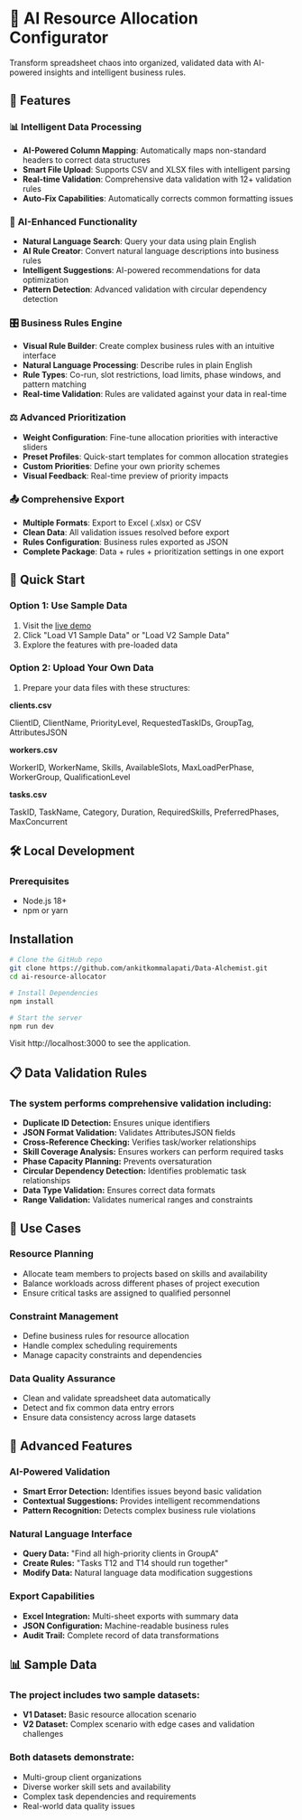 # 🚀 AI Resource Allocation Configurator

Transform spreadsheet chaos into organized, validated data with AI-powered insights and intelligent business rules.

## 🌟 Features

### 📊 **Intelligent Data Processing**
- **AI-Powered Column Mapping**: Automatically maps non-standard headers to correct data structures
- **Smart File Upload**: Supports CSV and XLSX files with intelligent parsing
- **Real-time Validation**: Comprehensive data validation with 12+ validation rules
- **Auto-Fix Capabilities**: Automatically corrects common formatting issues

### 🤖 **AI-Enhanced Functionality**
- **Natural Language Search**: Query your data using plain English
- **AI Rule Creator**: Convert natural language descriptions into business rules
- **Intelligent Suggestions**: AI-powered recommendations for data optimization
- **Pattern Detection**: Advanced validation with circular dependency detection

### 🎛️ **Business Rules Engine**
- **Visual Rule Builder**: Create complex business rules with an intuitive interface
- **Natural Language Processing**: Describe rules in plain English
- **Rule Types**: Co-run, slot restrictions, load limits, phase windows, and pattern matching
- **Real-time Validation**: Rules are validated against your data in real-time

### ⚖️ **Advanced Prioritization**
- **Weight Configuration**: Fine-tune allocation priorities with interactive sliders
- **Preset Profiles**: Quick-start templates for common allocation strategies
- **Custom Priorities**: Define your own priority schemes
- **Visual Feedback**: Real-time preview of priority impacts

### 📤 **Comprehensive Export**
- **Multiple Formats**: Export to Excel (.xlsx) or CSV
- **Clean Data**: All validation issues resolved before export
- **Rules Configuration**: Business rules exported as JSON
- **Complete Package**: Data + rules + prioritization settings in one export

## 🚀 Quick Start

### Option 1: Use Sample Data
1. Visit the [live demo](https://ai-resource-allocator.vercel.app)
2. Click "Load V1 Sample Data" or "Load V2 Sample Data"
3. Explore the features with pre-loaded data

### Option 2: Upload Your Own Data
1. Prepare your data files with these structures:

**clients.csv**

ClientID, ClientName, PriorityLevel, RequestedTaskIDs, GroupTag, AttributesJSON

**workers.csv**

WorkerID, WorkerName, Skills, AvailableSlots, MaxLoadPerPhase, WorkerGroup, QualificationLevel

**tasks.csv**

TaskID, TaskName, Category, Duration, RequiredSkills, PreferredPhases, MaxConcurrent

## 🛠️ Local Development
### Prerequisites
- Node.js 18+
- npm or yarn

## Installation
```bash
# Clone the GitHub repo
git clone https://github.com/ankitkommalapati/Data-Alchemist.git
cd ai-resource-allocator

# Install Dependencies
npm install

# Start the server
npm run dev
```
Visit http://localhost:3000 to see the application.

## 📋 Data Validation Rules
### The system performs comprehensive validation including:
- **Duplicate ID Detection:** Ensures unique identifiers
- **JSON Format Validation:** Validates AttributesJSON fields
- **Cross-Reference Checking:** Verifies task/worker relationships
- **Skill Coverage Analysis:** Ensures workers can perform required tasks
- **Phase Capacity Planning:** Prevents oversaturation
- **Circular Dependency Detection:** Identifies problematic task relationships
- **Data Type Validation:** Ensures correct data formats
- **Range Validation:** Validates numerical ranges and constraints

## 🎯 Use Cases
### Resource Planning
- Allocate team members to projects based on skills and availability
- Balance workloads across different phases of project execution
- Ensure critical tasks are assigned to qualified personnel
### Constraint Management
- Define business rules for resource allocation
- Handle complex scheduling requirements
- Manage capacity constraints and dependencies
### Data Quality Assurance
- Clean and validate spreadsheet data automatically
- Detect and fix common data entry errors
- Ensure data consistency across large datasets

## 🔧 Advanced Features
### AI-Powered Validation
- **Smart Error Detection:** Identifies issues beyond basic validation
- **Contextual Suggestions:** Provides intelligent recommendations
- **Pattern Recognition:** Detects complex business rule violations
### Natural Language Interface
- **Query Data:** "Find all high-priority clients in GroupA"
- **Create Rules:** "Tasks T12 and T14 should run together"
- **Modify Data:** Natural language data modification suggestions
### Export Capabilities
- **Excel Integration:** Multi-sheet exports with summary data
- **JSON Configuration:** Machine-readable business rules
- **Audit Trail:** Complete record of data transformations

## 📊 Sample Data
### The project includes two sample datasets:
- **V1 Dataset:** Basic resource allocation scenario
- **V2 Dataset:** Complex scenario with edge cases and validation challenges
### Both datasets demonstrate:
- Multi-group client organizations
- Diverse worker skill sets and availability
- Complex task dependencies and requirements
- Real-world data quality issues
